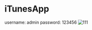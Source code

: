 # iTunesApp
username: admin
password: 123456
![111](https://user-images.githubusercontent.com/40593590/188707513-ba28a061-d56b-49de-973e-a790d816bcad.jpg)
